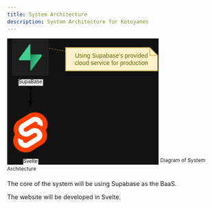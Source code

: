 ```yaml
---
title: System Architecture
description: System Architecture for Kotoyanen
---
```


![Diagram of System Architecture](../../../assets/diagrams/system-architecture.png)
<sup>Diagram of System Architecture</sup>

The core of the system will be using Supabase as the BaaS.

The website will be developed in Svelte.